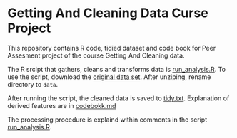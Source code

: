 # Getting And Cleaning Data Curse Project

This repository contains R code, tidied dataset and code book for 
Peer Assesment project of the course Getting And Cleaning data.

The R srcipt that gathers, cleans and transforms data is [run_analysis.R](run_analysis.R).
To use the script, download the [original data set](https://d396qusza40orc.cloudfront.net/getdata%2Fprojectfiles%2FUCI%20HAR%20Dataset.zip).
After unziping, rename directory to `data`.

After running the script, the cleaned data is saved to [tidy.txt](tidy.txt).
Explanation of derived features are in [codebokk.md](codebook.md)

The processing procedure is explaind within comments in the script [run_analysis.R](run_analysis.R).
